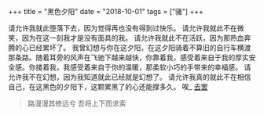 +++
title = "黑色夕阳"
date = "2018-10-01"
tags = ["骚"]
+++

请允许我就此堕落下去，因为觉得再也没有得到过快乐。
请允许我就此不在微笑，因为在这一刻我才是没有面具的我。
请允许我就此不在活跃，因为那热血奔腾的心已经累坏了。
我曾幻想与你在这夕阳，在这夕阳骑着不算旧的自行车横渡那条路。随着耳旁的风声在飞驰下越来越快，你靠着我，感受着来自于我的厚实安全感。你搂着我，我感受着来自于你的温暖，那柔软小巧的手带来的幸福感。
请允许我不在幻想，因为我知道就此已经就是幻想了。
请允许我真的就此不在相信自己，在这黑色的夕阳下，这颗累黑了的心还能撑多久。
唉_
[去罢](https://zi.com/w/a/6b5ffMq)

>路漫漫其修远兮 吾将上下而求索
